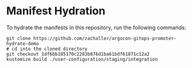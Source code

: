 # Manifest Hydration

To hydrate the manifests in this repository, run the following commands:

```shell
git clone https://github.com/zachaller/argocon-gitops-promoter-hydrate-demo
# cd into the cloned directory
git checkout 1df6bb185170c2283b876d1ba61bdf61871c12a2
kustomize build ./user-configuration/staging/integration
```
